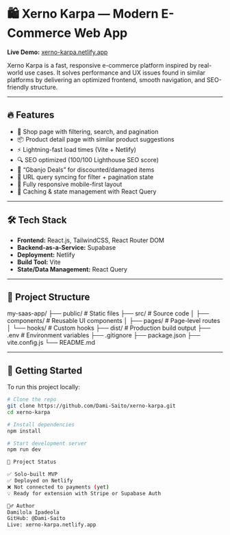 # 🛍️ Xerno Karpa — Modern E-Commerce Web App

**Live Demo:** [xerno-karpa.netlify.app](https://xerno-karpa.netlify.app/)

Xerno Karpa is a fast, responsive e-commerce platform inspired by real-world use cases. It solves performance and UX issues found in similar platforms by delivering an optimized frontend, smooth navigation, and SEO-friendly structure.

---

## 🔥 Features

- 🧭 Shop page with filtering, search, and pagination
- 📦 Product detail page with similar product suggestions
- ⚡ Lightning-fast load times (Vite + Netlify)
- 🔍 SEO optimized (100/100 Lighthouse SEO score)
- 🛒 “Gbanjo Deals” for discounted/damaged items
- 🔗 URL query syncing for filter + pagination state
- 📱 Fully responsive mobile-first layout
- 🧠 Caching & state management with React Query

---

## 🛠 Tech Stack

- **Frontend:** React.js, TailwindCSS, React Router DOM
- **Backend-as-a-Service:** Supabase
- **Deployment:** Netlify
- **Build Tool:** Vite
- **State/Data Management:** React Query

---

## 📂 Project Structure

my-saas-app/
├── public/ # Static files
├── src/ # Source code
│ ├── components/ # Reusable UI components
│ ├── pages/ # Page-level routes
│ └── hooks/ # Custom hooks
├── dist/ # Production build output
├── .env # Environment variables
├── .gitignore
├── package.json
├── vite.config.js
└── README.md


---

## 🚀 Getting Started

To run this project locally:

```bash
# Clone the repo
git clone https://github.com/Dami-Saito/xerno-karpa.git
cd xerno-karpa

# Install dependencies
npm install

# Start development server
npm run dev

🧪 Project Status

✅ Solo-built MVP
✅ Deployed on Netlify
❌ Not connected to payments (yet)
💡 Ready for extension with Stripe or Supabase Auth

🙋‍♂️ Author
Damilola Ipadeola
GitHub: @Dami-Saito
Live: xerno-karpa.netlify.app
